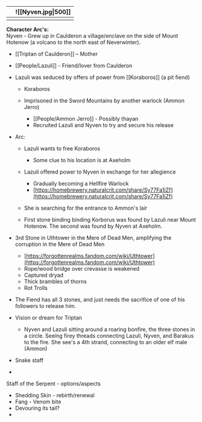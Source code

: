 
|     | ![[Nyven.jpg\|500]] |
| --- | ------------------- |
|     |                     |
**Character Arc's:**  
Nyven - Grew up in Caulderon a village/enclave on the side of Mount Hotenow (a volcano to the north east of Neverwinter).

- [[Triptan of Caulderon]] – Mother
- [[People/Lazuli]] - Friend/lover from Caulderon
 
- Lazuli was seduced by offers of power from [[Koraboros]] (a pit fiend)
    
    - Koraboros
    - Imprisoned in the Sword Mountains by another warlock (Ammon Jerro)
        
        - [[People/Ammon Jerro]] - Possibly thayan
        - Recruited Lazuli and Nyven to try and secure his release
- Arc:
    
    - Lazuli wants to free Koraboros
        
        - Some clue to his location is at Axeholm
    - Lazuli offered power to Nyven in exchange for her allegience
        
        - Gradually becoming a Hellfire Warlock
        - [https://homebrewery.naturalcrit.com/share/Sy77Fa1iZf](https://homebrewery.naturalcrit.com/share/Sy77Fa1iZf)
    - She is searching for the entrance to Ammon's lair
    - First stone binding binding Korborus was found by Lazuli near Mount Hotenow. The second was found by Nyven at Axeholm.
 
- 3rd Stone in Uthtower in the Mere of Dead Men, amplifying the corruption in the Mere of Dead Men
    
    - [https://forgottenrealms.fandom.com/wiki/Uthtower](https://forgottenrealms.fandom.com/wiki/Uthtower)
    - Rope/wood bridge over crevasse is weakened
    - Captured dryad
    - Thick brambles of thorns
    - Rot Trolls
 
- The Fiend has all 3 stones, and just needs the sacrifice of one of his followers to release him.
 
- Vision or dream for Triptan
    
    - Nyven and Lazuli sitting around a roaring bonfire, the three stones in a circle. Seeing firey threads connecting Lazuli, Nyven, and Barakus to the fire. She see's a 4th strand, connecting to an older elf male (Ammon)
 
- Snake staff
-   
    
 
Staff of the Serpent - options/aspects

- Shedding Skin - rebirth/renewal
- Fang - Venom bite
- Devouring its tail?
-